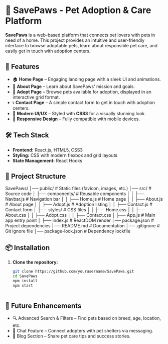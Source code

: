 # 🐾 SavePaws - Pet Adoption & Care Platform

**SavePaws** is a web-based platform that connects pet lovers with pets in need of a home. This project provides an intuitive and user-friendly interface to browse adoptable pets, learn about responsible pet care, and easily get in touch with adoption centers.

## 🚀 Features

- 🏠 **Home Page** – Engaging landing page with a sleek UI and animations.
- 📜 **About Page** – Learn about SavePaws' mission and goals.
- 🐶 **Adopt Page** – Browse pets available for adoption, displayed in an interactive grid format.
- 📞 **Contact Page** – A simple contact form to get in touch with adoption centers.
- 🎨 **Modern UI/UX** – Styled with **CSS3** for a visually stunning look.
- 📱 **Responsive Design** – Fully compatible with mobile devices.

## 🛠️ Tech Stack

- **Frontend:** React.js, HTML5, CSS3
- **Styling:** CSS with modern flexbox and grid layouts
- **State Management:** React Hooks

## 📂 Project Structure

SavePaws/ │── public/ # Static files (favicon, images, etc.) │── src/ # Source code │ ├── components/ # Reusable components │ │ ├── Navbar.js # Navigation bar │ │ ├── Home.js # Home page │ │ ├── About.js # About page │ │ ├── Adopt.js # Adoption listing │ │ ├── Contact.js # Contact form │ ├── styles/ # CSS files │ │ ├── Home.css │ │ ├── About.css │ │ ├── Adopt.css │ │ ├── Contact.css │ ├── App.js # Main app entry point │ ├── index.js # ReactDOM render │── package.json # Project dependencies │── README.md # Documentation │── .gitignore # Git ignore file │── package-lock.json # Dependency lockfile


## 📦 Installation

1. **Clone the repository:**
   ```sh
   git clone https://github.com/yourusername/SavePaws.git
   cd SavePaws
   npm install
   npm start
  
## 📌 Future Enhancements
 - 🔍 Advanced Search & Filters – Find pets based on breed, age, location, etc.
 - 💬 Chat Feature – Connect adopters with pet shelters via messaging.
 - 📝 Blog Section – Share pet care tips and success stories.

